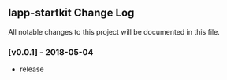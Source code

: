 ## lapp-startkit Change Log

All notable changes to this project will be documented in this file.


### [v0.0.1] - 2018-05-04

- release
